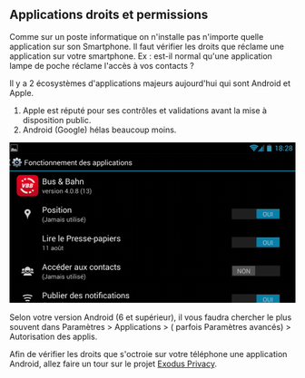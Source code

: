 Applications droits et permissions
----------------------------------

Comme sur un poste informatique on n'installe pas n'importe quelle
application sur son Smartphone. Il faut vérifier les droits que réclame
une application sur votre smartphone. Ex : est-il normal qu'une
application lampe de poche réclame l'accès à vos contacts ?


Il y a 2 écosystèmes d'applications majeurs aujourd'hui qui sont Android
et Apple.

1.  Apple est réputé pour ses contrôles et validations avant la mise à
    disposition public.
2.  Android (Google) hélas beaucoup moins.


![description](/assets/i/android-permissions.png "tool tip")


Selon votre version Android (6 et supérieur), il vous faudra chercher le
plus souvent dans Paramètres \> Applications \> ( parfois Paramètres
avancés) \> Autorisation des applis.


Afin de vérifier les droits que s'octroie sur votre téléphone une
application Android, allez faire un tour sur le projet [Exodus
Privacy](https://exodus-privacy.eu.org/fr/page/what/).
